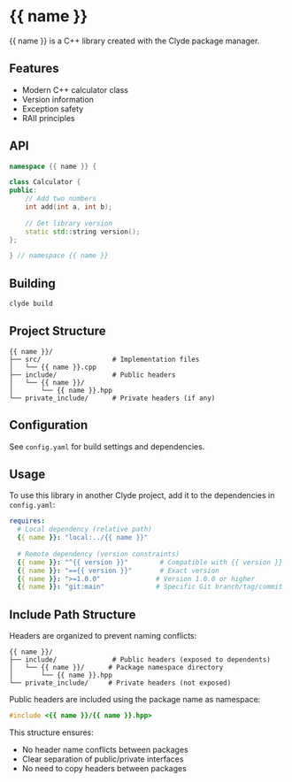 # {{ name }}

{{ name }} is a C++ library created with the Clyde package manager.

## Features

- Modern C++ calculator class
- Version information
- Exception safety
- RAII principles

## API

```cpp
namespace {{ name }} {

class Calculator {
public:
    // Add two numbers
    int add(int a, int b);
    
    // Get library version
    static std::string version();
};

} // namespace {{ name }}
```

## Building

```bash
clyde build
```

## Project Structure

```
{{ name }}/
├── src/                  # Implementation files
│   └── {{ name }}.cpp
├── include/              # Public headers
│   └── {{ name }}/
│       └── {{ name }}.hpp
└── private_include/      # Private headers (if any)
```

## Configuration

See `config.yaml` for build settings and dependencies.

## Usage

To use this library in another Clyde project, add it to the dependencies in `config.yaml`:

```yaml
requires:
  # Local dependency (relative path)
  {{ name }}: "local:../{{ name }}"
  
  # Remote dependency (version constraints)
  {{ name }}: "^{{ version }}"        # Compatible with {{ version }}
  {{ name }}: "=={{ version }}"       # Exact version
  {{ name }}: ">=1.0.0"              # Version 1.0.0 or higher
  {{ name }}: "git:main"             # Specific Git branch/tag/commit
```

## Include Path Structure

Headers are organized to prevent naming conflicts:

```
{{ name }}/
├── include/              # Public headers (exposed to dependents)
│   └── {{ name }}/      # Package namespace directory
│       └── {{ name }}.hpp
└── private_include/     # Private headers (not exposed)
```

Public headers are included using the package name as namespace:
```cpp
#include <{{ name }}/{{ name }}.hpp>
```

This structure ensures:
- No header name conflicts between packages
- Clear separation of public/private interfaces
- No need to copy headers between packages 